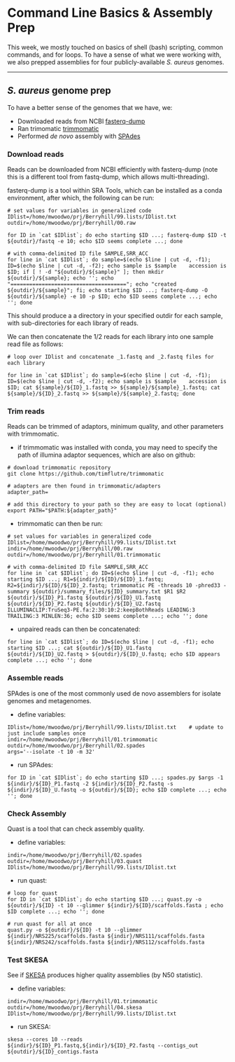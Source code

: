# Command Line Basics & Assembly Prep

This week, we mostly touched on basics of shell (bash) scripting, common commands, and for loops.  To have a sense of what we were working with, we also prepped assemblies for four publicly-available *S. aureus* genomes.

---

## *S. aureus* genome prep

To have a better sense of the genomes that we have, we:

- Downloaded reads from NCBI [fasterq-dump](https://rnnh.github.io/bioinfo-notebook/docs/fasterq-dump.html)
- Ran trimomatic [trimmomatic](http://www.usadellab.org/cms/?page=trimmomatic)
- Performed *de novo* assembly with [SPAdes](https://github.com/ablab/spades)

### Download reads

Reads can be downloaded from NCBI efficiently with fasterq-dump (note this is a different tool from fastq-dump, which allows multi-threading).

fasterq-dump is a tool within SRA Tools, which can be installed as a conda environment, after which, the following can be run:

``` console
# set values for variables in generalized code
IDlist=/home/mwoodwo/prj/Berryhill/99.lists/IDlist.txt
outdir=/home/mwoodwo/prj/Berryhill/00.raw

for ID in `cat $IDlist`; do echo starting $ID ...; fasterq-dump $ID -t ${outdir}/fastq -e 10; echo $ID seems complete ...; done

# with comma-delimited ID file SAMPLE,SRR_ACC
for line in `cat $IDlist`; do sample=$(echo $line | cut -d, -f1); ID=$(echo $line | cut -d, -f2); echo sample is $sample    accession is $ID; if [ ! -d "${outdir}/${sample}" ]; then mkdir ${outdir}/${sample}; echo ''; echo "====================================="; echo "created ${outdir}/${sample}"; fi; echo starting $ID ...; fasterq-dump -O ${outdir}/${sample} -e 10 -p $ID; echo $ID seems complete ...; echo ''; done

```

This should produce a a directory in your specified outdir for each sample, with sub-directories for each library of reads.

We can then concatenate the 1/2 reads for each library into one sample read file as follows:

``` console
# loop over IDlist and concatenate _1.fastq and _2.fastq files for each library

for line in `cat $IDlist`; do sample=$(echo $line | cut -d, -f1); ID=$(echo $line | cut -d, -f2); echo sample is $sample    accession is $ID; cat ${sample}/${ID}_1.fastq >> ${sample}/${sample}_1.fastq; cat ${sample}/${ID}_2.fastq >> ${sample}/${sample}_2.fastq; done
```

### Trim reads

Reads can be trimmed of adaptors, minimum quality, and other parameters with trimmomatic.

- if trimmomatic was installed with conda, you may need to specify the path of illumina adaptor sequences, which are also on github:

```console
# download trimmomatic repository
git clone https://github.com/timflutre/trimmomatic

# adapters are then found in trimmomatic/adapters
adapter_path=

# add this directory to your path so they are easy to locat (optional)
export PATH="$PATH:${adapter_path}"
```

- trimmomatic can then be run:

``` console
# set values for variables in generalized code
IDlist=/home/mwoodwo/prj/Berryhill/99.lists/IDlist.txt
indir=/home/mwoodwo/prj/Berryhill/00.raw
outdir=/home/mwoodwo/prj/Berryhill/01.trimmomatic

# with comma-delimited ID file SAMPLE,SRR_ACC
for line in `cat $IDlist`; do ID=$(echo $line | cut -d, -f1); echo starting $ID ...; R1=${indir}/${ID}/${ID}_1.fastq; R2=${indir}/${ID}/${ID}_2.fastq; trimmomatic PE -threads 10 -phred33 -summary ${outdir}/summary_files/${ID}_summary.txt $R1 $R2 ${outdir}/${ID}_P1.fastq ${outdir}/${ID}_U1.fastq ${outdir}/${ID}_P2.fastq ${outdir}/${ID}_U2.fastq ILLUMINACLIP:TruSeq3-PE.fa:2:30:10:2:keepBothReads LEADING:3 TRAILING:3 MINLEN:36; echo $ID seems complete ...; echo ''; done
```

- unpaired reads can then be concatenated:

``` console
for line in `cat $IDlist`; do ID=$(echo $line | cut -d, -f1); echo starting $ID ...; cat ${outdir}/${ID}_U1.fastq ${outdir}/${ID}_U2.fastq > ${outdir}/${ID}_U.fastq; echo $ID appears complete ...; echo ''; done
```

### Assemble reads

SPAdes is one of the most commonly used de novo assemblers for isolate genomes and metagenomes.

- define variables:
``` console
IDlist=/home/mwoodwo/prj/Berryhill/99.lists/IDlist.txt    # update to just include samples once
indir=/home/mwoodwo/prj/Berryhill/01.trimmomatic
outdir=/home/mwoodwo/prj/Berryhill/02.spades
args='--isolate -t 10 -m 32'
```

- run SPAdes:
``` console
for ID in `cat $IDlist`; do echo starting $ID ...; spades.py $args -1 ${indir}/${ID}_P1.fastq -2 ${indir}/${ID}_P2.fastq -s ${indir}/${ID}_U.fastq -o ${outdir}/${ID}; echo $ID complete ...; echo ''; done
```

### Check Assembly

Quast is a tool that can check assembly quality.

- define variables:
``` console
indir=/home/mwoodwo/prj/Berryhill/02.spades
outdir=/home/mwoodwo/prj/Berryhill/03.quast
IDlist=/home/mwoodwo/prj/Berryhill/99.lists/IDlist.txt
```

- run quast:
``` console
# loop for quast
for ID in `cat $IDlist`; do echo starting $ID ...; quast.py -o ${outdir}/${ID} -t 10 --glimmer ${indir}/${ID}/scaffolds.fasta ; echo $ID complete ...; echo ''; done

# run quast for all at once
quast.py -o ${outdir}/${ID} -t 10 --glimmer ${indir}/NRS225/scaffolds.fasta ${indir}/NRS111/scaffolds.fasta ${indir}/NRS242/scaffolds.fasta ${indir}/NRS112/scaffolds.fasta
```

### Test SKESA

See if [SKESA](https://github.com/ncbi/SKESA) produces higher quality assemblies (by N50 statistic).

- define variables:
``` console
indir=/home/mwoodwo/prj/Berryhill/01.trimmomatic
outdir=/home/mwoodwo/prj/Berryhill/04.skesa
IDlist=/home/mwoodwo/prj/Berryhill/99.lists/IDlist.txt
```

- run SKESA:
``` console
skesa --cores 10 --reads ${indir}/${ID}_P1.fastq,${indir}/${ID}_P2.fastq --contigs_out ${outdir}/${ID}_contigs.fasta
```
